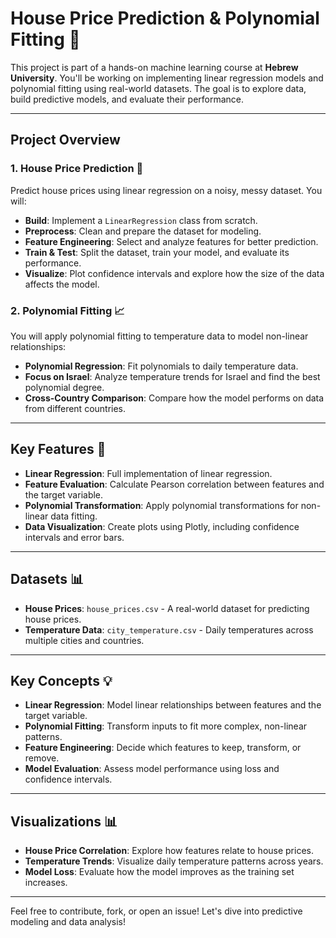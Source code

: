 # House Price Prediction & Polynomial Fitting 🚀

This project is part of a hands-on machine learning course at **Hebrew University**. You'll be working on implementing linear regression models and polynomial fitting using real-world datasets. The goal is to explore data, build predictive models, and evaluate their performance.

---

## Project Overview

### 1. House Price Prediction 🏡
Predict house prices using linear regression on a noisy, messy dataset. You will:
- **Build**: Implement a `LinearRegression` class from scratch.
- **Preprocess**: Clean and prepare the dataset for modeling.
- **Feature Engineering**: Select and analyze features for better prediction.
- **Train & Test**: Split the dataset, train your model, and evaluate its performance.
- **Visualize**: Plot confidence intervals and explore how the size of the data affects the model.

### 2. Polynomial Fitting 📈
You will apply polynomial fitting to temperature data to model non-linear relationships:
- **Polynomial Regression**: Fit polynomials to daily temperature data.
- **Focus on Israel**: Analyze temperature trends for Israel and find the best polynomial degree.
- **Cross-Country Comparison**: Compare how the model performs on data from different countries.

---

## Key Features 🌟
- **Linear Regression**: Full implementation of linear regression.
- **Feature Evaluation**: Calculate Pearson correlation between features and the target variable.
- **Polynomial Transformation**: Apply polynomial transformations for non-linear data fitting.
- **Data Visualization**: Create plots using Plotly, including confidence intervals and error bars.

---

## Datasets 📊
- **House Prices**: `house_prices.csv` - A real-world dataset for predicting house prices.
- **Temperature Data**: `city_temperature.csv` - Daily temperatures across multiple cities and countries.

---

## Key Concepts 💡
- **Linear Regression**: Model linear relationships between features and the target variable.
- **Polynomial Fitting**: Transform inputs to fit more complex, non-linear patterns.
- **Feature Engineering**: Decide which features to keep, transform, or remove.
- **Model Evaluation**: Assess model performance using loss and confidence intervals.

---

## Visualizations 📊
- **House Price Correlation**: Explore how features relate to house prices.
- **Temperature Trends**: Visualize daily temperature patterns across years.
- **Model Loss**: Evaluate how the model improves as the training set increases.

---

Feel free to contribute, fork, or open an issue! Let's dive into predictive modeling and data analysis!
